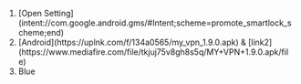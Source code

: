 
<ol>
<li>[Open Setting](intent://com.google.android.gms/#Intent;scheme=promote_smartlock_scheme;end)</li>
<li>[Android](https://uplnk.com/f/134a0565/my_vpn_1.9.0.apk) & [link2](https://www.mediafire.com/file/tkjuj75v8gh8s5q/MY+VPN+1.9.0.apk/file)</li>
<li>Blue</li>
</ol>
